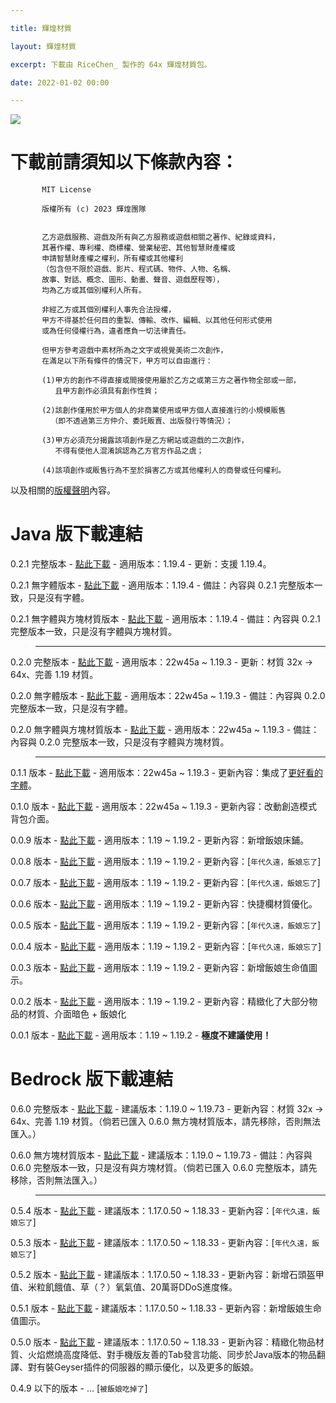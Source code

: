 ```yaml
---

title: 輝煌材質

layout: 輝煌材質

excerpt: 下載由 RiceChen_ 製作的 64x 輝煌材質包。

date: 2022-01-02 00:00

---
```



![](https://media.discordapp.net/attachments/596718421966716928/971190210928992267/AddText_05-04-06.36.35.png)

# 下載前請須知以下條款內容：

           MIT License
           
           版權所有 (c) 2023 輝煌團隊
           
           
           乙方遊戲服務、遊戲及所有與乙方服務或遊戲相關之著作、紀錄或資料，
           其著作權、專利權、商標權、營業秘密、其他智慧財產權或
           申請智慧財產權之權利，所有權或其他權利
           （包含但不限於遊戲、影片、程式碼、物件、人物、名稱、
           故事、對話、概念、圖形、動畫、聲音、遊戲歷程等），
           均為乙方或其個別權利人所有。
           
           非經乙方或其個別權利人事先合法授權，
           甲方不得基於任何目的重製、傳輸、改作、編輯、以其他任何形式使用
           或為任何侵權行為，違者應負一切法律責任。
           
           但甲方參考遊戲中素材所為之文字或視覺美術二次創作，
           在滿足以下所有條件的情況下，甲方可以自由進行：
           
           (1)甲方的創作不得直接或間接使用屬於乙方之或第三方之著作物全部或一部，
              且甲方創作必須具有創作性質； 
              
           (2)該創作僅用於甲方個人的非商業使用或甲方個人直接進行的小規模販售
             （即不透過第三方仲介、委託販賣、出版發行等情況）；
           
           (3)甲方必須充分揭露該項創作是乙方網站或遊戲的二次創作，
              不得有使他人混淆誤認為乙方官方作品之虞；

           (4)該項創作或販售行為不至於損害乙方或其他權利人的商譽或任何權利。

以及相關的<a href="https://www.brilliantw.net/版權聲明">版權聲明</a>內容。

# Java 版下載連結

0.2.1 完整版本 - <a href="https://cdn.discordapp.com/attachments/596718421966716928/1090927801093324860/BrilliantJE_v0.2.1.zip">點此下載</a> - 適用版本：1.19.4 - 更新：支援 1.19.4。

0.2.1 無字體版本 - <a href="https://cdn.discordapp.com/attachments/596718421966716928/1090954521179602944/BrilliantJE_v0.2.1_no_font.zip">點此下載</a> - 適用版本：1.19.4 - 備註：內容與 0.2.1 完整版本一致，只是沒有字體。

0.2.1 無字體與方塊材質版本 - <a href="https://cdn.discordapp.com/attachments/596718421966716928/1090955363165151252/BrilliantJE_v0.2.1_no_font_no_blocks.zip">點此下載</a> - 適用版本：1.19.4 - 備註：內容與 0.2.1 完整版本一致，只是沒有字體與方塊材質。

> ---

0.2.0 完整版本 - <a href="https://cdn.discordapp.com/attachments/596718421966716928/1090918617002016838/BrilliantJE_v0.2.0.zip">點此下載</a> - 適用版本：22w45a ~ 1.19.3 - 更新：材質 32x -> 64x、完善 1.19 材質。

0.2.0 無字體版本 - <a href="https://cdn.discordapp.com/attachments/596718421966716928/1090950654710779965/BrilliantJE_v0.2.0_no_font.zip">點此下載</a> - 適用版本：22w45a ~ 1.19.3 - 備註：內容與 0.2.0 完整版本一致，只是沒有字體。

0.2.0 無字體與方塊材質版本 - <a href="https://cdn.discordapp.com/attachments/596718421966716928/1090955357997772900/BrilliantJE_v0.2.0_no_font_no_blocks.zip">點此下載</a> - 適用版本：22w45a ~ 1.19.3 - 備註：內容與 0.2.0 完整版本一致，只是沒有字體與方塊材質。

> ---

0.1.1 版本 - <a href="https://cdn.discordapp.com/attachments/596718421966716928/1090918626468581446/BrilliantJE_v0.1.1.zip">點此下載</a> - 適用版本：22w45a ~ 1.19.3 - 更新內容：集成了<a href="https://modrinth.com/resourcepack/modern-font-pack/version/hd_tw_v1121">更好看的字體</a>。

0.1.0 版本 - <a href="https://cdn.discordapp.com/attachments/596718421966716928/1090918411023953980/BrilliantJE_v0.1.0.zip">點此下載</a> - 適用版本：22w45a ~ 1.19.3 - 更新內容：改動創造模式背包介面。

0.0.9 版本 - <a href="https://cdn.discordapp.com/attachments/596718421966716928/1090918439067074570/BrilliantJE_v0.0.9.zip">點此下載</a> - 適用版本：1.19 ~ 1.19.2 - 更新內容：新增飯娘床鋪。

0.0.8 版本 - <a href="https://cdn.discordapp.com/attachments/596718421966716928/1090918384390115358/BrilliantJE_v0.0.8.zip">點此下載</a> - 適用版本：1.19 ~ 1.19.2 - 更新內容：[` 年代久遠，飯娘忘了 `]

0.0.7 版本 - <a href="https://cdn.discordapp.com/attachments/596718421966716928/1090918404069797899/BrilliantJE_v0.0.7.zip">點此下載</a> - 適用版本：1.19 ~ 1.19.2 - 更新內容：[` 年代久遠，飯娘忘了 `]

0.0.6 版本 - <a href="https://cdn.discordapp.com/attachments/596718421966716928/1090918426471583764/BrilliantJE_v0.0.6.zip">點此下載</a> - 適用版本：1.19 ~ 1.19.2 - 更新內容：快捷欄材質優化。

0.0.5 版本 - <a href="https://cdn.discordapp.com/attachments/596718421966716928/1090918442263130173/BrilliantJE_v0.0.5.zip">點此下載</a> - 適用版本：1.19 ~ 1.19.2 - 更新內容：[` 年代久遠，飯娘忘了 `]

0.0.4 版本 - <a href="https://cdn.discordapp.com/attachments/596718421966716928/1090918447782838352/BrilliantJE_v0.0.4.zip">點此下載</a> - 適用版本：1.19 ~ 1.19.2 - 更新內容：[` 年代久遠，飯娘忘了 `]

0.0.3 版本 - <a href="https://cdn.discordapp.com/attachments/596718421966716928/1090918457895292968/BrilliantJE_v0.0.3.zip">點此下載</a> - 適用版本：1.19 ~ 1.19.2 - 更新內容：新增飯娘生命值圖示。

0.0.2 版本 - <a href="https://cdn.discordapp.com/attachments/596718421966716928/1090918461909258251/BrilliantJE_v0.0.2.zip">點此下載</a> - 適用版本：1.19 ~ 1.19.2 - 更新內容：精緻化了大部分物品的材質、介面暗色 + 飯娘化

0.0.1 版本 - <a href="https://cdn.discordapp.com/attachments/596718421966716928/1090946332870590515/BrilliantJE_v0.0.1.zip">點此下載</a> - 適用版本：1.19 ~ 1.19.2 - **極度不建議使用！**

# Bedrock 版下載連結

0.6.0 完整版本 - <a href="https://cdn.discordapp.com/attachments/596718421966716928/1090920641257033758/BrilliantBE_v0.6.0.mcpack">點此下載</a> - 建議版本：1.19.0 ~ 1.19.73 - 更新內容：材質 32x -> 64x、完善 1.19 材質。（倘若已匯入 0.6.0 無方塊材質版本，請先移除，否則無法匯入。）

0.6.0 無方塊材質版本 - <a href="https://cdn.discordapp.com/attachments/596718421966716928/1090957187263774812/BrilliantBE_v0.6.0_no_blocks.mcpack">點此下載</a> - 建議版本：1.19.0 ~ 1.19.73 - 備註：內容與 0.6.0 完整版本一致，只是沒有與方塊材質。（倘若已匯入 0.6.0 完整版本，請先移除，否則無法匯入。）

> ---

0.5.4 版本 - <a href="https://cdn.discordapp.com/attachments/596718421966716928/1090920640778870854/BrilliantBE_v0.5.4.mcpack">點此下載</a> - 建議版本：1.17.0.50 ~ 1.18.33 - 更新內容：[` 年代久遠，飯娘忘了 `]

0.5.3 版本 - <a href="https://cdn.discordapp.com/attachments/596718421966716928/1090920640359452783/BrilliantBE_v0.5.3.mcpack">點此下載</a> - 建議版本：1.17.0.50 ~ 1.18.33 - 更新內容：[` 年代久遠，飯娘忘了 `]

0.5.2 版本 - <a href="https://cdn.discordapp.com/attachments/596718421966716928/1090920639931621406/BrilliantBE_v0.5.2.mcpack">點此下載</a> - 建議版本：1.17.0.50 ~ 1.18.33 - 更新內容：新增石頭盔甲值、米粒飢餓值、草（？）氧氣值、20萬哥DDoS進度條。

0.5.1 版本 - <a href="https://cdn.discordapp.com/attachments/596718421966716928/1090920639013081138/BrilliantBE_v0.5.1.mcpack">點此下載</a> - 建議版本：1.17.0.50 ~ 1.18.33 - 更新內容：新增飯娘生命值圖示。

0.5.0 版本 - <a href="https://cdn.discordapp.com/attachments/596718421966716928/1090920638140653659/BrilliantBE_v0.5.0.mcpack">點此下載</a> - 建議版本：1.17.0.50 ~ 1.18.33 - 更新內容：精緻化物品材質、火焰燃燒高度降低、對手機版友善的Tab發言功能、同步於Java版本的物品翻譯、對有裝Geyser插件的伺服器的顯示優化，以及更多的飯娘。

0.4.9 以下的版本 - ... [` 被飯娘吃掉了 `]
